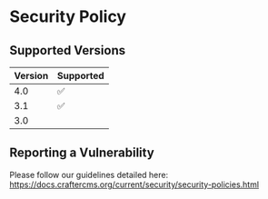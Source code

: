 # Security Policy

## Supported Versions

| Version | Supported          |
| ------- | ------------------ |
| 4.0     | :white_check_mark: |
| 3.1     | :white_check_mark: |
| 3.0     |  |

## Reporting a Vulnerability

Please follow our guidelines detailed here: https://docs.craftercms.org/current/security/security-policies.html
